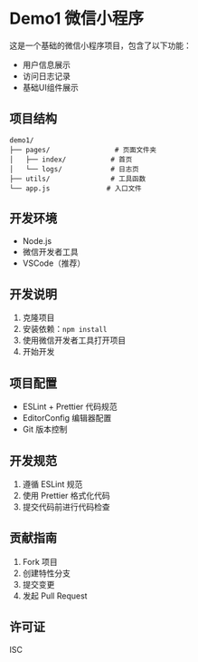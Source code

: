 # Demo1 微信小程序

这是一个基础的微信小程序项目，包含了以下功能：

- 用户信息展示
- 访问日志记录
- 基础UI组件展示

## 项目结构

```
demo1/
├── pages/                # 页面文件夹
│   ├── index/           # 首页
│   └── logs/            # 日志页
├── utils/               # 工具函数
└── app.js              # 入口文件
```

## 开发环境

- Node.js
- 微信开发者工具
- VSCode（推荐）

## 开发说明

1. 克隆项目
2. 安装依赖：`npm install`
3. 使用微信开发者工具打开项目
4. 开始开发

## 项目配置

- ESLint + Prettier 代码规范
- EditorConfig 编辑器配置
- Git 版本控制

## 开发规范

1. 遵循 ESLint 规范
2. 使用 Prettier 格式化代码
3. 提交代码前进行代码检查

## 贡献指南

1. Fork 项目
2. 创建特性分支
3. 提交变更
4. 发起 Pull Request

## 许可证

ISC